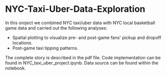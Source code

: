 # NYC-Taxi-Uber-Data-Exploration

In this oroject we combined NYC taxi/uber data with NYC local basketball game data and carried out the following analyses:
- Spatial plotting to visualize pre- and post-game fans' pickup and dropoff locations.
- Post-game taxi tipping patterns.

The complete story is described in the pdf file. Code implementation can be found in NYC_taxi_uber_project.ipynb. Data source can be found within the notebook.

